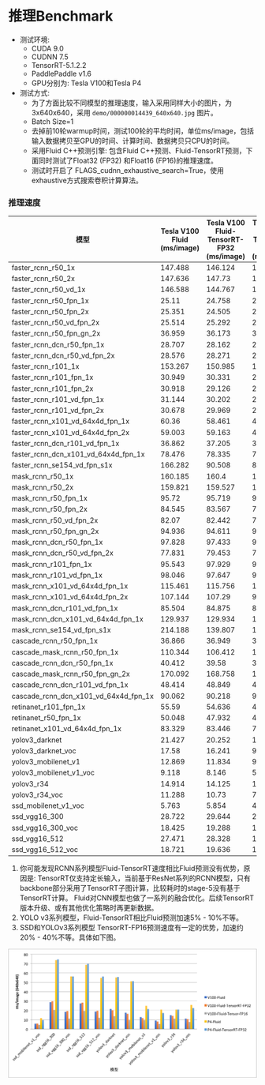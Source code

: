 

# 推理Benchmark



- 测试环境:
  - CUDA 9.0
  - CUDNN 7.5
  - TensorRT-5.1.2.2
  - PaddlePaddle v1.6
  - GPU分别为: Tesla V100和Tesla P4
- 测试方式:
  - 为了方面比较不同模型的推理速度，输入采用同样大小的图片，为 3x640x640，采用 `demo/000000014439_640x640.jpg` 图片。
  - Batch Size=1
  - 去掉前10轮warmup时间，测试100轮的平均时间，单位ms/image，包括输入数据拷贝至GPU的时间、计算时间、数据拷贝只CPU的时间。
  - 采用Fluid C++预测引擎: 包含Fluid C++预测、Fluid-TensorRT预测，下面同时测试了Float32 (FP32) 和Float16 (FP16)的推理速度。
  - 测试时开启了 FLAGS_cudnn_exhaustive_search=True，使用exhaustive方式搜索卷积计算算法。

### 推理速度





| 模型                                  | Tesla V100 Fluid   (ms/image) | Tesla V100   Fluid-TensorRT-FP32 (ms/image) | Tesla V100   Fluid-TensorRT-FP16 (ms/image) | Tesla P4 Fluid   (ms/image) | Tesla P4   Fluid-TensorRT-FP32 (ms/image) |
| ------------------------------------- | ----------------------------- | ------------------------------------------- | ------------------------------------------- | --------------------------- | ----------------------------------------- |
| faster_rcnn_r50_1x                    | 147.488                       | 146.124                                     | 142.416                                     | 471.547                     | 471.631                                   |
| faster_rcnn_r50_2x                    | 147.636                       | 147.73                                      | 141.664                                     | 471.548                     | 472.86                                    |
| faster_rcnn_r50_vd_1x                 | 146.588                       | 144.767                                     | 141.208                                     | 459.357                     | 457.852                                   |
| faster_rcnn_r50_fpn_1x                | 25.11                         | 24.758                                      | 20.744                                      | 59.411                      | 57.585                                    |
| faster_rcnn_r50_fpn_2x                | 25.351                        | 24.505                                      | 20.509                                      | 59.594                      | 57.591                                    |
| faster_rcnn_r50_vd_fpn_2x             | 25.514                        | 25.292                                      | 21.097                                      | 61.026                      | 58.377                                    |
| faster_rcnn_r50_fpn_gn_2x             | 36.959                        | 36.173                                      | 32.356                                      | 101.339                     | 101.212                                   |
| faster_rcnn_dcn_r50_fpn_1x            | 28.707                        | 28.162                                      | 27.503                                      | 68.154                      | 67.443                                    |
| faster_rcnn_dcn_r50_vd_fpn_2x         | 28.576                        | 28.271                                      | 27.512                                      | 68.959                      | 68.448                                    |
| faster_rcnn_r101_1x                   | 153.267                       | 150.985                                     | 144.849                                     | 490.104                     | 486.836                                   |
| faster_rcnn_r101_fpn_1x               | 30.949                        | 30.331                                      | 24.021                                      | 73.591                      | 69.736                                    |
| faster_rcnn_r101_fpn_2x               | 30.918                        | 29.126                                      | 23.677                                      | 73.563                      | 70.32                                     |
| faster_rcnn_r101_vd_fpn_1x            | 31.144                        | 30.202                                      | 23.57                                       | 74.767                      | 70.773                                    |
| faster_rcnn_r101_vd_fpn_2x            | 30.678                        | 29.969                                      | 23.327                                      | 74.882                      | 70.842                                    |
| faster_rcnn_x101_vd_64x4d_fpn_1x      | 60.36                         | 58.461                                      | 45.172                                      | 132.178                     | 131.734                                   |
| faster_rcnn_x101_vd_64x4d_fpn_2x      | 59.003                        | 59.163                                      | 46.065                                      | 131.422                     | 132.186                                   |
| faster_rcnn_dcn_r101_vd_fpn_1x        | 36.862                        | 37.205                                      | 36.539                                      | 93.273                      | 92.616                                    |
| faster_rcnn_dcn_x101_vd_64x4d_fpn_1x  | 78.476                        | 78.335                                      | 77.559                                      | 185.976                     | 185.996                                   |
| faster_rcnn_se154_vd_fpn_s1x          | 166.282                       | 90.508                                      | 80.738                                      | 304.653                     | 193.234                                   |
| mask_rcnn_r50_1x                      | 160.185                       | 160.4                                       | 160.322                                     | -                           | -                                         |
| mask_rcnn_r50_2x                      | 159.821                       | 159.527                                     | 160.41                                      | -                           | -                                         |
| mask_rcnn_r50_fpn_1x                  | 95.72                         | 95.719                                      | 92.455                                      | 259.8                       | 258.04                                    |
| mask_rcnn_r50_fpn_2x                  | 84.545                        | 83.567                                      | 79.269                                      | 227.284                     | 222.975                                   |
| mask_rcnn_r50_vd_fpn_2x               | 82.07                         | 82.442                                      | 77.187                                      | 223.75                      | 221.683                                   |
| mask_rcnn_r50_fpn_gn_2x               | 94.936                        | 94.611                                      | 91.42                                       | 265.468                     | 263.76                                    |
| mask_rcnn_dcn_r50_fpn_1x              | 97.828                        | 97.433                                      | 93.76                                       | 256.295                     | 258.056                                   |
| mask_rcnn_dcn_r50_vd_fpn_2x           | 77.831                        | 79.453                                      | 76.983                                      | 205.469                     | 204.499                                   |
| mask_rcnn_r101_fpn_1x                 | 95.543                        | 97.929                                      | 90.314                                      | 252.997                     | 250.782                                   |
| mask_rcnn_r101_vd_fpn_1x              | 98.046                        | 97.647                                      | 90.272                                      | 261.286                     | 262.108                                   |
| mask_rcnn_x101_vd_64x4d_fpn_1x        | 115.461                       | 115.756                                     | 102.04                                      | 296.066                     | 293.62                                    |
| mask_rcnn_x101_vd_64x4d_fpn_2x        | 107.144                       | 107.29                                      | 97.275                                      | 267.636                     | 267.577                                   |
| mask_rcnn_dcn_r101_vd_fpn_1x          | 85.504                        | 84.875                                      | 84.907                                      | 225.202                     | 226.585                                   |
| mask_rcnn_dcn_x101_vd_64x4d_fpn_1x    | 129.937                       | 129.934                                     | 127.804                                     | 326.786                     | 326.161                                   |
| mask_rcnn_se154_vd_fpn_s1x            | 214.188                       | 139.807                                     | 121.516                                     | 440.391                     | 439.727                                   |
| cascade_rcnn_r50_fpn_1x               | 36.866                        | 36.949                                      | 36.637                                      | 101.851                     | 101.912                                   |
| cascade_mask_rcnn_r50_fpn_1x          | 110.344                       | 106.412                                     | 100.367                                     | 301.703                     | 297.739                                   |
| cascade_rcnn_dcn_r50_fpn_1x           | 40.412                        | 39.58                                       | 39.853                                      | 110.346                     | 110.077                                   |
| cascade_mask_rcnn_r50_fpn_gn_2x       | 170.092                       | 168.758                                     | 163.298                                     | 527.998                     | 529.59                                    |
| cascade_rcnn_dcn_r101_vd_fpn_1x       | 48.414                        | 48.849                                      | 48.701                                      | 134.9                       | 134.846                                   |
| cascade_rcnn_dcn_x101_vd_64x4d_fpn_1x | 90.062                        | 90.218                                      | 90.009                                      | 228.67                      | 228.396                                   |
| retinanet_r101_fpn_1x                 | 55.59                         | 54.636                                      | 48.489                                      | 90.394                      | 83.951                                    |
| retinanet_r50_fpn_1x                  | 50.048                        | 47.932                                      | 44.385                                      | 73.819                      | 70.282                                    |
| retinanet_x101_vd_64x4d_fpn_1x        | 83.329                        | 83.446                                      | 70.76                                       | 145.936                     | 146.168                                   |
| yolov3_darknet                        | 21.427                        | 20.252                                      | 13.856                                      | 55.173                      | 55.692                                    |
| yolov3_darknet_voc                    | 17.58                         | 16.241                                      | 9.473                                       | 51.049                      | 51.249                                    |
| yolov3_mobilenet_v1                   | 12.869                        | 11.834                                      | 9.408                                       | 24.887                      | 21.352                                    |
| yolov3_mobilenet_v1_voc               | 9.118                         | 8.146                                       | 5.575                                       | 20.787                      | 17.169                                    |
| yolov3_r34                            | 14.914                        | 14.125                                      | 11.176                                      | 20.798                      | 20.822                                    |
| yolov3_r34_voc                        | 11.288                        | 10.73                                       | 7.7                                         | 25.874                      | 22.399                                    |
| ssd_mobilenet_v1_voc                  | 5.763                         | 5.854                                       | 4.589                                       | 11.75                       | 9.485                                     |
| ssd_vgg16_300                         | 28.722                        | 29.644                                      | 20.399                                      | 73.707                      | 74.531                                    |
| ssd_vgg16_300_voc                     | 18.425                        | 19.288                                      | 11.298                                      | 56.297                      | 56.201                                    |
| ssd_vgg16_512                         | 27.471                        | 28.328                                      | 19.328                                      | 68.685                      | 69.808                                    |
| ssd_vgg16_512_voc                     | 18.721                        | 19.636                                      | 12.004                                      | 54.688                      | 56.174                                    |

1. 你可能发现RCNN系列模型Fluid-TensorRT速度相比Fluid预测没有优势，原因是: TensorRT仅支持定长输入，当前基于ResNet系列的RCNN模型，只有backbone部分采用了TensorRT子图计算，比较耗时的stage-5没有基于TensorRT计算。 Fluid对CNN模型也做了一系列的融合优化。后续TensorRT版本升级、或有其他优化策略时再更新数据。
2. YOLO v3系列模型，Fluid-TensorRT相比Fluid预测加速5% - 10%不等。
3. SSD和YOLOv3系列模型 TensorRT-FP16预测速度有一定的优势，加速约20% - 40%不等。具体如下图。

<div align="center">
  <img src="images/bench_ssd_yolo_infer.png" />
</div>
